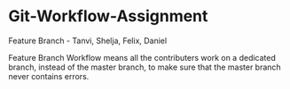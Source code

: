# Git-Workflow-Assignment
Feature Branch - Tanvi, Shelja, Felix, Daniel

Feature Branch Workflow means all the contributers work on a dedicated branch, instead of the master branch, to make sure that the master branch never contains errors.
